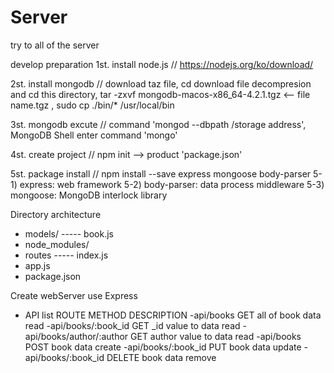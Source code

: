 # Server
try to all of the server





develop preparation
1st. install node.js
// https://nodejs.org/ko/download/

2st. install mongodb
// download taz file, cd download file decompresion and cd this directory, tar -zxvf mongodb-macos-x86_64-4.2.1.tgz <-- file name.tgz , sudo cp ./bin/* /usr/local/bin

3st. mongodb excute
// command 'mongod --dbpath /storage address', MongoDB Shell enter command 'mongo'

4st. create project
// npm init --> product 'package.json'

5st. package install
// npm install --save express mongoose body-parser
 5-1) express: web framework
 5-2) body-parser: data process middleware
 5-3) mongoose: MongoDB interlock library
 
 
Directory architecture
- models/
----- book.js
- node_modules/
- routes
----- index.js
- app.js
- package.json


Create webServer use Express
- API list
ROUTE	METHOD	DESCRIPTION
-api/books	                GET	      all of book data read
-api/books/:book_id	        GET	       _id value to data read
-api/books/author/:author	  GET	      author value to data read 
-api/books	                POST    	book data create
-api/books/:book_id	        PUT     	book data update
-api/books/:book_id	        DELETE	  book data remove



